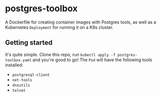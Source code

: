 # postgres-toolbox
A Dockerfile for creating container images with Postgres tools, as well as a Kubernetes `Deployment` for running it on a K8s cluster.

## Getting started

It's quite simple. Clone this repo, run `kubectl apply -f postgres-toolbox.yaml` and you're good to go! The `Pod` will have the following tools installed:
- `postgresql-client`
- `net-tools`
- `dnsutils`
- `telnet`
